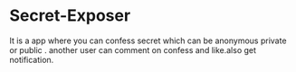 # Secret-Exposer
It is a app where you can confess secret which can be anonymous private or public . another user can comment on confess and like.also get notification. 
